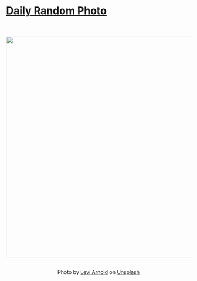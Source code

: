 # [Daily Random Photo](https://www.dailyrandomphoto.com/)

<div align="center">
  <br>
  <br>
  <a href="https://www.dailyrandomphoto.com/p/2023/2023-06-10/"><img src="https://images.unsplash.com/photo-1682289570915-5d6e41ade8bc?crop=entropy&cs=tinysrgb&fit=max&fm=jpg&ixid=M3w3NzUwOHwwfDF8cmFuZG9tfHx8fHx8fHx8MTY4NjM1NzMzNHw&ixlib=rb-4.0.3&q=80&w=1080" width="600px"></a>
  <br>
  <br>
  <p class="has-text-grey">Photo by <a href="https://unsplash.com/@leviarnold?utm_source=Daily%20Random%20Photo&amp;utm_medium=referral" target="_blank" rel="noopener noreferrer">Levi Arnold</a> on <a href="https://unsplash.com/photos/ii42EKNMAsA?utm_source=Daily%20Random%20Photo&amp;utm_medium=referral" target="_blank" rel="noopener noreferrer">Unsplash</a></p>
</div>
